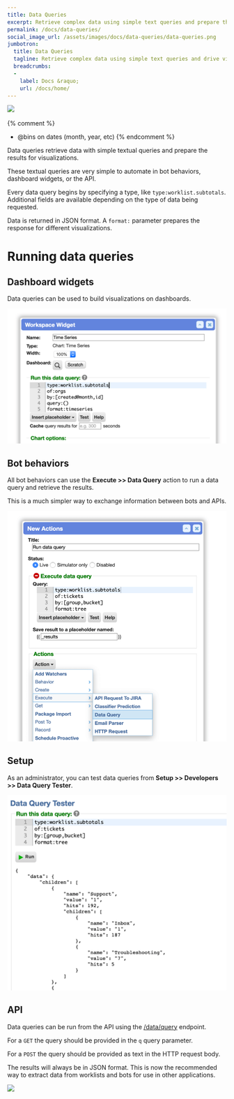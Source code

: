 ```yaml
---
title: Data Queries
excerpt: Retrieve complex data using simple text queries and prepare the results for visualizations.
permalink: /docs/data-queries/
social_image_url: /assets/images/docs/data-queries/data-queries.png
jumbotron:
  title: Data Queries
  tagline: Retrieve complex data using simple text queries and drive visualizations
  breadcrumbs:
  -
    label: Docs &raquo;
    url: /docs/home/
---
```


<div class="cerb-screenshot">
<img src="{{page.social_image_url}}" class="screenshot">
</div>

{% comment %}
* @bins on dates (month, year, etc)
{% endcomment %}

Data queries retrieve data with simple textual queries and prepare the results for visualizations.

These textual queries are very simple to automate in bot behaviors, dashboard widgets, or the API.

Every data query begins by specifying a type, like `type:worklist.subtotals`. Additional fields are available depending on the type of data being requested.

Data is returned in JSON format. A `format:` parameter prepares the response for different visualizations.

# Running data queries

## Dashboard widgets

Data queries can be used to build visualizations on dashboards.

<div class="cerb-screenshot">
<img src="/assets/images/docs/data-queries/data-queries-workspace-widget.png" class="screenshot">
</div>

## Bot behaviors

All bot behaviors can use the **Execute >> Data Query** action to run a data query and retrieve the results.

This is a much simpler way to exchange information between bots and APIs.

<div class="cerb-screenshot">
<img src="/assets/images/docs/data-queries/data-queries-bot-execute.png" class="screenshot">
</div>

## Setup

As an administrator, you can test data queries from **Setup >> Developers >> Data Query Tester**.

<div class="cerb-screenshot">
<img src="/assets/images/docs/data-queries/data-queries-setup-tester.png" class="screenshot">
</div>

## API

Data queries can be run from the API using the [/data/query](/docs/api/endpoints/data/) endpoint. 

For a `GET` the query should be provided in the `q` query parameter. 

For a `POST` the query should be provided as text in the HTTP request body.

The results will always be in JSON format. This is now the recommended way to extract data from worklists and bots for use in other applications.

<div class="cerb-screenshot">
<img src="/assets/images/docs/data-queries/data-queries-api-post-body.png" class="screenshot">
</div>